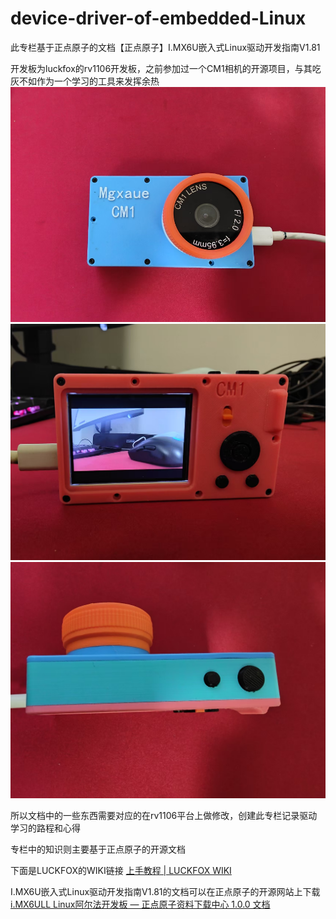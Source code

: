 # device-driver-of-embedded-Linux
此专栏基于正点原子的文档【正点原子】I.MX6U嵌入式Linux驱动开发指南V1.81

开发板为luckfox的rv1106开发板，之前参加过一个CM1相机的开源项目，与其吃灰不如作为一个学习的工具来发挥余热
![Logo](images/1.png)
![Logo](images/2.jpg)
![Logo](images/3.jpg)

所以文档中的一些东西需要对应的在rv1106平台上做修改，创建此专栏记录驱动学习的路程和心得

专栏中的知识则主要基于正点原子的开源文档

下面是LUCKFOX的WIKI链接
[上手教程 | LUCKFOX WIKI](https://wiki.luckfox.com/zh/Luckfox-Pico/Luckfox-Pico-RV1106/Luckfox-Pico-Ultra-W/Luckfox-Pico-quick-start/)

I.MX6U嵌入式Linux驱动开发指南V1.81的文档可以在正点原子的开源网站上下载
[i.MX6ULL Linux阿尔法开发板 — 正点原子资料下载中心 1.0.0 文档](http://www.openedv.com/docs/boards/arm-linux/zdyz-i.mx6ull.html)
